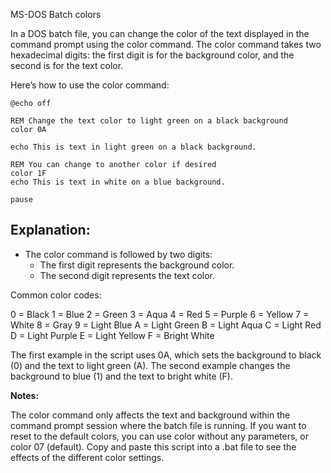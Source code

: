 MS-DOS Batch colors

In a DOS batch file, you can change the color of the text displayed in the command prompt using the color command. 
The color command takes two hexadecimal digits: the first digit is for the background color, and the second is for the text color.

Here’s how to use the color command:

```batch
@echo off

REM Change the text color to light green on a black background
color 0A

echo This is text in light green on a black background.

REM You can change to another color if desired
color 1F
echo This is text in white on a blue background.

pause
```

## Explanation:

- The color command is followed by two digits:
	- The first digit represents the background color.
	- The second digit represents the text color.

Common color codes:

0 = Black
1 = Blue
2 = Green
3 = Aqua
4 = Red
5 = Purple
6 = Yellow
7 = White
8 = Gray
9 = Light Blue
A = Light Green
B = Light Aqua
C = Light Red
D = Light Purple
E = Light Yellow
F = Bright White

The first example in the script uses 0A, which sets the background to black (0) and the text to light green (A). 
The second example changes the background to blue (1) and the text to bright white (F).

**Notes:**

The color command only affects the text and background within the command prompt session where the batch file is running.
If you want to reset to the default colors, you can use color without any parameters, or color 07 (default).
Copy and paste this script into a .bat file to see the effects of the different color settings.
